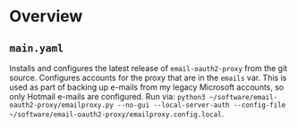 # Overview

## `main.yaml`
Installs and configures the latest release of `email-oauth2-proxy` from the git source.
Configures accounts for the proxy that are in the `emails` var.
This is used as part of backing up e-mails from my legacy Microsoft accounts, so only Hotmail e-mails are configured.
Run via: `python3 ~/software/email-oauth2-proxy/emailproxy.py --no-gui --local-server-auth --config-file ~/software/email-oauth2-proxy/emailproxy.config.local`.

